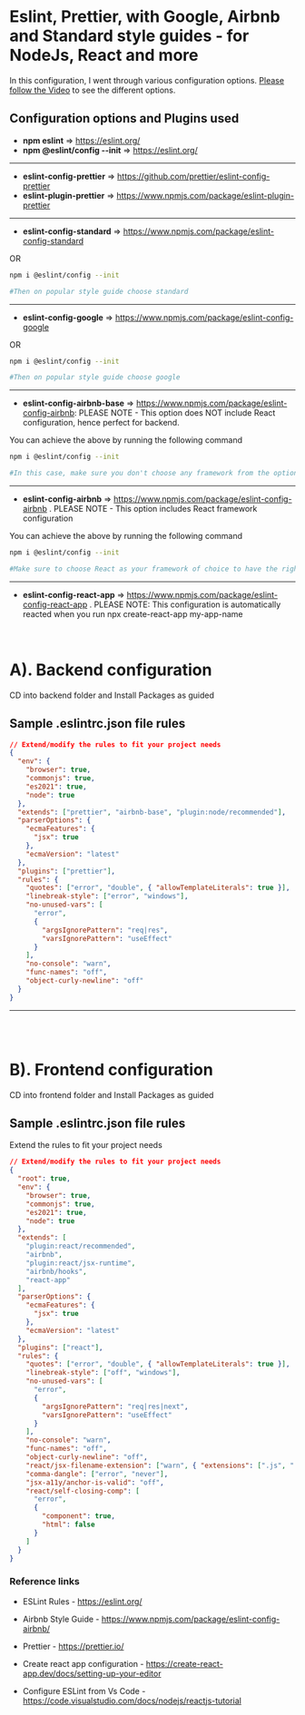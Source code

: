 # Eslint, Prettier, with Google, Airbnb and Standard style guides - for NodeJs, React and more

In this configuration, I went through various configuration options. [Please follow the Video](#) to see the different options.

## Configuration options and Plugins used

- **npm eslint** => https://eslint.org/
- **npm @eslint/config --init** => https://eslint.org/

---

- **eslint-config-prettier** => https://github.com/prettier/eslint-config-prettier
- **eslint-plugin-prettier** => https://www.npmjs.com/package/eslint-plugin-prettier

---

- **eslint-config-standard** => https://www.npmjs.com/package/eslint-config-standard

OR

```sh
npm i @eslint/config --init

#Then on popular style guide choose standard
```

---

- **eslint-config-google** => https://www.npmjs.com/package/eslint-config-google

OR

```sh
npm i @eslint/config --init

#Then on popular style guide choose google
```

---

- **eslint-config-airbnb-base** => https://www.npmjs.com/package/eslint-config-airbnb: PLEASE NOTE - This option does NOT include React configuration, hence perfect for backend. <br/>

You can achieve the above by running the following command

```sh
npm i @eslint/config --init

#In this case, make sure you don't choose any framework from the option (ie. instead of choosing React, Angular or vue.js, choose none.)
```

---

- **eslint-config-airbnb** => https://www.npmjs.com/package/eslint-config-airbnb . PLEASE NOTE - This option includes React framework configuration <br/>

You can achieve the above by running the following command

```sh
npm i @eslint/config --init

#Make sure to choose React as your framework of choice to have the right dependencies installed
```

---

- **eslint-config-react-app** => https://www.npmjs.com/package/eslint-config-react-app . PLEASE NOTE: This configuration is automatically reacted when you run npx create-react-app my-app-name <br /><br /><br />

# A). Backend configuration

CD into backend folder and Install Packages as guided

## Sample .eslintrc.json file rules

```json
// Extend/modify the rules to fit your project needs
{
  "env": {
    "browser": true,
    "commonjs": true,
    "es2021": true,
    "node": true
  },
  "extends": ["prettier", "airbnb-base", "plugin:node/recommended"],
  "parserOptions": {
    "ecmaFeatures": {
      "jsx": true
    },
    "ecmaVersion": "latest"
  },
  "plugins": ["prettier"],
  "rules": {
    "quotes": ["error", "double", { "allowTemplateLiterals": true }],
    "linebreak-style": ["error", "windows"],
    "no-unused-vars": [
      "error",
      {
        "argsIgnorePattern": "req|res",
        "varsIgnorePattern": "useEffect"
      }
    ],
    "no-console": "warn",
    "func-names": "off",
    "object-curly-newline": "off"
  }
}
```

---

<br /><br />

# B). Frontend configuration

CD into frontend folder and Install Packages as guided

## Sample .eslintrc.json file rules

Extend the rules to fit your project needs

```json
// Extend/modify the rules to fit your project needs
{
  "root": true,
  "env": {
    "browser": true,
    "commonjs": true,
    "es2021": true,
    "node": true
  },
  "extends": [
    "plugin:react/recommended",
    "airbnb",
    "plugin:react/jsx-runtime",
    "airbnb/hooks",
    "react-app"
  ],
  "parserOptions": {
    "ecmaFeatures": {
      "jsx": true
    },
    "ecmaVersion": "latest"
  },
  "plugins": ["react"],
  "rules": {
    "quotes": ["error", "double", { "allowTemplateLiterals": true }],
    "linebreak-style": ["off", "windows"],
    "no-unused-vars": [
      "error",
      {
        "argsIgnorePattern": "req|res|next",
        "varsIgnorePattern": "useEffect"
      }
    ],
    "no-console": "warn",
    "func-names": "off",
    "object-curly-newline": "off",
    "react/jsx-filename-extension": ["warn", { "extensions": [".js", ".jsx"] }],
    "comma-dangle": ["error", "never"],
    "jsx-a11y/anchor-is-valid": "off",
    "react/self-closing-comp": [
      "error",
      {
        "component": true,
        "html": false
      }
    ]
  }
}
```

### Reference links

- ESLint Rules - https://eslint.org/
- Airbnb Style Guide - https://www.npmjs.com/package/eslint-config-airbnb/
- Prettier - https://prettier.io/
- Create react app configuration - https://create-react-app.dev/docs/setting-up-your-editor

- Configure ESLint from Vs Code - https://code.visualstudio.com/docs/nodejs/reactjs-tutorial
